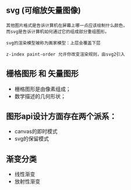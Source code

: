 ## svg (可缩放矢量图像)

```
其他图片格式是告诉计算机在屏幕上哪一点应该绘制什么颜色，
而svg是告诉计算机如何通过它的组成部分重组图形。

svg的渲染模型被称为画家模型：上层会覆盖下层

z-index paint-order 允许你改变渲染规则，由svg2引入
```

## 栅格图形 和 矢量图形
- 栅格图形是由像素组成；
- 数学描述的几何形状；

## 图形api设计方面存在两个派系：
- canvas的即时模式
- svg的保留模式

## 渐变分类
- 线性渐变
- 放射性渐变